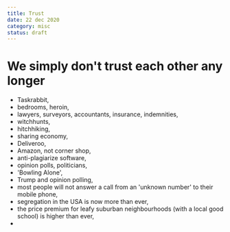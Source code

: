 ```yaml
---
title: Trust
date: 22 dec 2020
category: misc
status: draft
---
```



# We simply don't trust each other any longer

- Taskrabbit,
- bedrooms, heroin,
- lawyers, surveyors, accountants, insurance, indemnities,
- witchhunts,
- hitchhiking,
- sharing economy,
- Deliveroo,
- Amazon, not corner shop,
- anti-plagiarize software,
- opinion polls, politicians,
- 'Bowling Alone',
- Trump and opinion polling,
- most people will not answer a call from an 'unknown number' to their mobile phone,
- segregation in the USA is now more than ever,
- the price premium for leafy suburban neighbourhoods (with a local good school) is higher than ever,
- 

